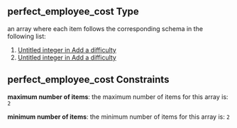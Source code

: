 ## perfect_employee_cost Type

an array where each item follows the corresponding schema in the following list:

1.  [Untitled integer in Add a difficulty](add-difficulty-properties-perfect_employee_cost-items-0.md "check type definition")
2.  [Untitled integer in Add a difficulty](add-difficulty-properties-perfect_employee_cost-items-1.md "check type definition")

## perfect_employee_cost Constraints

**maximum number of items**: the maximum number of items for this array is: `2`

**minimum number of items**: the minimum number of items for this array is: `2`
